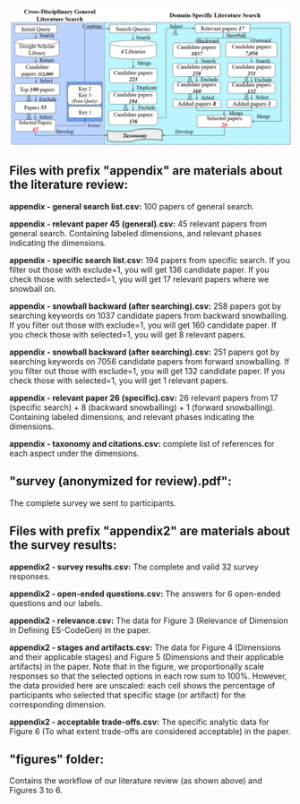 ![Literature_Review_Overview](figures/literature_review_overview.png)



## Files with **prefix "appendix"** are materials about the literature review:



**appendix - general search list.csv:** 100 papers of general search.



**appendix - relevant paper 45 (general).csv:** 45 relevant papers from general search. Containing labeled dimensions, and relevant phases indicating the dimensions. 



**appendix - specific search list.csv:** 194 papers from specific search. If you filter out those with exclude=1, you will get 136 candidate paper. If you check those with selected=1, you will get 17 relevant papers where we snowball on.



**appendix - snowball backward (after searching).csv:** 258 papers got by searching keywords on 1037 candidate papers from backward snowballing. If you filter out those with exclude=1, you will get 160 candidate paper. If you check those with selected=1, you will get 8 relevant papers.



**appendix - snowball backward (after searching).csv:** 251 papers got by searching keywords on 7056 candidate papers from forward snowballing. If you filter out those with exclude=1, you will get 132 candidate paper. If you check those with selected=1, you will get 1 relevant papers.



**appendix - relevant paper 26 (specific).csv:** 26 relevant papers from 17 (specific search) + 8 (backward snowballing) + 1 (forward snowballing). Containing labeled dimensions, and relevant phases indicating the dimensions. 



**appendix - taxonomy and citations.csv:** complete list of references for each aspect under the dimensions.





## **"survey (anonymized for review).pdf"**: 


The complete survey we sent to participants.




## Files with **prefix "appendix2"** are materials about the survey results:



**appendix2 - survey results.csv:** The complete and valid 32 survey responses.



**appendix2 - open-ended questions.csv:** The answers for 6 open-ended questions and our labels.



**appendix2 - relevance.csv:** The data for Figure 3 (Relevance of Dimension in Defining ES-CodeGen) in the paper.



**appendix2 - stages and artifacts.csv:** The data for Figure 4 (Dimensions and their applicable stages) and Figure 5 (Dimensions and their applicable artifacts) in the paper. Note that in the figure, we proportionally scale responses so that the selected options in each row sum to 100%. However, the data provided here are unscaled: each cell shows the percentage of participants who selected that specific stage (or artifact) for the corresponding dimension.



**appendix2 - acceptable trade-offs.csv:** The specific analytic data for Figure 6 (To what extent trade-offs are considered acceptable) in the paper.


## **"figures" folder:**
Contains the workflow of our literature review (as shown above) and Figures 3 to 6.





